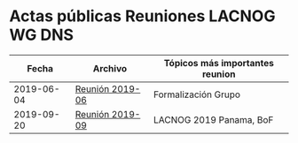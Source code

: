 # Actas públicas Reuniones LACNOG WG DNS

| Fecha | Archivo | Tópicos más importantes reunion |
|-------|---------|---------------------------------|
| 2019-06-04 | [Reunión 2019-06](2019-06-04.md) | Formalización Grupo |
| 2019-09-20 | [Reunión 2019-09](2019-09-20.md) | LACNOG 2019 Panama, BoF |

